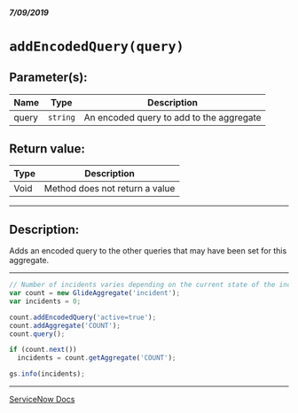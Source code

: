 ##### 7/09/2019
# `addEncodedQuery(query)`

## Parameter(s):
| Name | Type | Description |
|---|---|---|
| query | `string` | An encoded query to add to the aggregate |

## Return value:
| Type | Description |
|---|---|
| Void | Method does not return a value |

---

## Description:
Adds an encoded query to the other queries that may have been set for this aggregate.

---

```js
// Number of incidents varies depending on the current state of the incident table
var count = new GlideAggregate('incident');
var incidents = 0;

count.addEncodedQuery('active=true');
count.addAggregate('COUNT');
count.query();

if (count.next())
  incidents = count.getAggregate('COUNT');

gs.info(incidents);
```

---

[ServiceNow Docs](https://developer.servicenow.com/app.do#!/api_doc?v=madrid&id=r_ScopedGlideAggregateAddEncodedQuery_String)